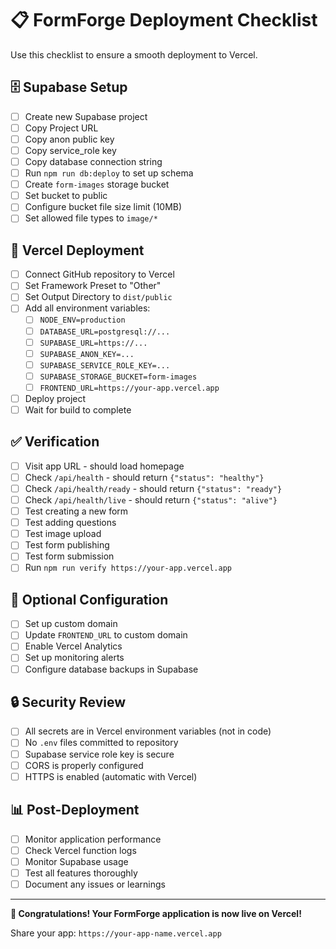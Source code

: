 # 📋 FormForge Deployment Checklist

Use this checklist to ensure a smooth deployment to Vercel.

## 🗄️ Supabase Setup

- [ ] Create new Supabase project
- [ ] Copy Project URL
- [ ] Copy anon public key  
- [ ] Copy service_role key
- [ ] Copy database connection string
- [ ] Run `npm run db:deploy` to set up schema
- [ ] Create `form-images` storage bucket
- [ ] Set bucket to public
- [ ] Configure bucket file size limit (10MB)
- [ ] Set allowed file types to `image/*`

## 🚀 Vercel Deployment

- [ ] Connect GitHub repository to Vercel
- [ ] Set Framework Preset to "Other"
- [ ] Set Output Directory to `dist/public`
- [ ] Add all environment variables:
  - [ ] `NODE_ENV=production`
  - [ ] `DATABASE_URL=postgresql://...`
  - [ ] `SUPABASE_URL=https://...`
  - [ ] `SUPABASE_ANON_KEY=...`
  - [ ] `SUPABASE_SERVICE_ROLE_KEY=...`
  - [ ] `SUPABASE_STORAGE_BUCKET=form-images`
  - [ ] `FRONTEND_URL=https://your-app.vercel.app`
- [ ] Deploy project
- [ ] Wait for build to complete

## ✅ Verification

- [ ] Visit app URL - should load homepage
- [ ] Check `/api/health` - should return `{"status": "healthy"}`
- [ ] Check `/api/health/ready` - should return `{"status": "ready"}`
- [ ] Check `/api/health/live` - should return `{"status": "alive"}`
- [ ] Test creating a new form
- [ ] Test adding questions
- [ ] Test image upload
- [ ] Test form publishing
- [ ] Test form submission
- [ ] Run `npm run verify https://your-app.vercel.app`

## 🔧 Optional Configuration

- [ ] Set up custom domain
- [ ] Update `FRONTEND_URL` to custom domain
- [ ] Enable Vercel Analytics
- [ ] Set up monitoring alerts
- [ ] Configure database backups in Supabase

## 🔒 Security Review

- [ ] All secrets are in Vercel environment variables (not in code)
- [ ] No `.env` files committed to repository
- [ ] Supabase service role key is secure
- [ ] CORS is properly configured
- [ ] HTTPS is enabled (automatic with Vercel)

## 📊 Post-Deployment

- [ ] Monitor application performance
- [ ] Check Vercel function logs
- [ ] Monitor Supabase usage
- [ ] Test all features thoroughly
- [ ] Document any issues or learnings

---

**🎉 Congratulations! Your FormForge application is now live on Vercel!**

Share your app: `https://your-app-name.vercel.app`

